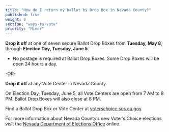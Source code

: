 ```yaml
---
title: "How do I return my ballot by Drop Box in Nevada County?"
published: true
weight: 8
section: "ways-to-vote"
priority: "Minor"
---
```


**Drop it off** at one of seven secure Ballot Drop Boxes from **Tuesday, May 8**, through **Election Day, Tuesday, June 5**.  

- No postage is required at Ballot Drop Boxes. Some Drop Boxes will be open 24 hours a day.     

-OR-

**Drop it off** at any Vote Center in Nevada County.   

On Election Day, Tuesday, June 5, all Vote Centers are open from 7 AM to 8 PM. Ballot Drop Boxes will also close at 8 PM. 

Find a Ballot Drop Box or Vote Center at [voterschoice.sos.ca.gov](http://www.sos.ca.gov/elections/voters-choice-act/). 

For more information about Nevada County’s new Voter’s Choice elections visit the [Nevada Department of Elections Office](https://www.mynevadacounty.com/2320/Voters-Choice-Act) online.  
